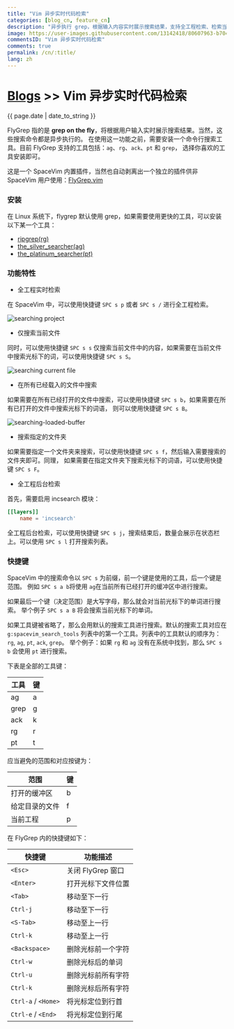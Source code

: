 ```yaml
---
title: "Vim 异步实时代码检索"
categories: [blog_cn, feature_cn]
description: "异步执行 grep，根据输入内容实时展示搜索结果，支持全工程检索、检索当前文件、检索已打开的文件等"
image: https://user-images.githubusercontent.com/13142418/80607963-b704d300-8a68-11ea-99c4-5b5bd653cb24.gif
commentsID: "Vim 异步实时代码检索"
comments: true
permalink: /cn/:title/
lang: zh
---
```


# [Blogs](../blog/) >> Vim 异步实时代码检索

{{ page.date | date_to_string }}

FlyGrep 指的是 **grep on the fly**，将根据用户输入实时展示搜索结果。当然，这些搜索命令都是异步执行的。
在使用这一功能之前，需要安装一个命令行搜索工具。目前 FlyGrep 支持的工具包括：`ag`、`rg`、`ack`、`pt` 和 `grep`，
选择你喜欢的工具安装即可。

这是一个 SpaceVim 内置插件，当然也自动剥离出一个独立的插件供非 SpaceVim 用户使用：[FlyGrep.vim](https://github.com/wsdjeg/FlyGrep.vim)

### 安装

在 Linux 系统下，flygrep 默认使用 grep，如果需要使用更快的工具，可以安装以下某一个工具：

- [ripgrep(rg)](https://github.com/BurntSushi/ripgrep)
- [the_silver_searcher(ag)](https://github.com/ggreer/the_silver_searcher)
- [the_platinum_searcher(pt)](https://github.com/monochromegane/the_platinum_searcher)

### 功能特性

- 全工程实时检索

在 SpaceVim 中，可以使用快捷键 `SPC s p` 或者 `SPC s /` 进行全工程检索。

![searching project](https://user-images.githubusercontent.com/13142418/80607963-b704d300-8a68-11ea-99c4-5b5bd653cb24.gif)

- 仅搜索当前文件

同时，可以使用快捷键 `SPC s s` 仅搜索当前文件中的内容，如果需要在当前文件中搜索光标下的词，可以使用快捷键 `SPC s S`。

![searching current file](https://user-images.githubusercontent.com/13142418/35278847-e0032796-0010-11e8-911b-2ee8fd81aed2.gif)

- 在所有已经载入的文件中搜索

如果需要在所有已经打开的文件中搜索，可以使用快捷键 `SPC s b`，如果需要在所有已打开的文件中搜索光标下的词语，
则可以使用快捷键 `SPC s B`。

![searching-loaded-buffer](https://user-images.githubusercontent.com/13142418/35278996-518b8a34-0011-11e8-9a7a-613668398ee2.gif)

- 搜索指定的文件夹

如果需要指定一个文件夹来搜索，可以使用快捷键 `SPC s f`，然后输入需要搜索的文件夹即可。同理，
如果需要在指定文件夹下搜索光标下的词语，可以使用快捷键 `SPC s F`。

- 全工程后台检索

首先，需要启用 incsearch 模块：

```toml
[[layers]]
    name = 'incsearch'
```

全工程后台检索，可以使用快捷键 `SPC s j`，搜索结束后，数量会展示在状态栏上。可以使用 `SPC s l` 打开搜索列表。

### 快捷键

SpaceVim 中的搜索命令以 `SPC s` 为前缀，前一个键是使用的工具，后一个键是范围。
例如 `SPC s a b`将使用 `ag`在当前所有已经打开的缓冲区中进行搜索。

如果最后一个键（决定范围）是大写字母，那么就会对当前光标下的单词进行搜索。
举个例子 `SPC s a B` 将会搜索当前光标下的单词。

如果工具键被省略了，那么会用默认的搜索工具进行搜索。默认的搜索工具对应在 `g:spacevim_search_tools`
列表中的第一个工具。列表中的工具默认的顺序为：`rg`, `ag`, `pt`, `ack`, `grep`。
举个例子：如果 `rg` 和 `ag` 没有在系统中找到，那么 `SPC s b` 会使用 `pt` 进行搜索。

下表是全部的工具键：

| 工具 | 键  |
| ---- | --- |
| ag   | a   |
| grep | g   |
| ack  | k   |
| rg   | r   |
| pt   | t   |

应当避免的范围和对应按键为：

| 范围           | 键  |
| -------------- | --- |
| 打开的缓冲区   | b   |
| 给定目录的文件 | f   |
| 当前工程       | p   |

在 FlyGrep 内的快捷键如下：

| 快捷键              | 功能描述           |
| ----------------    | ------------------ |
| `<Esc>`             | 关闭 FlyGrep 窗口  |
| `<Enter>`           | 打开光标下文件位置 |
| `<Tab>`             | 移动至下一行       |
| `Ctrl-j`            | 移动至下一行       |
| `<S-Tab>`           | 移动至上一行       |
| `Ctrl-k`            | 移动至上一行       |
| `<Backspace>`              | 删除光标前一个字符 |
| `Ctrl-w`            | 删除光标后的单词   |
| `Ctrl-u`            | 删除光标前所有字符 |
| `Ctrl-k`            | 删除光标后所有字符 |
| `Ctrl-a` / `<Home>` | 将光标定位到行首   |
| `Ctrl-e` / `<End>`  | 将光标定位到行尾   |

